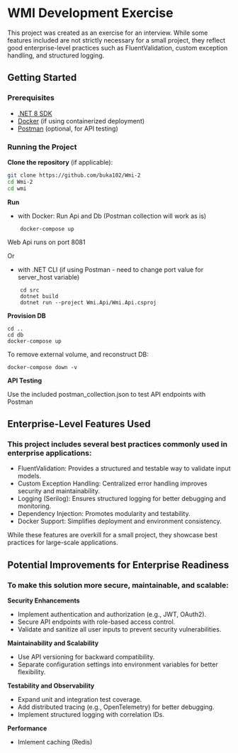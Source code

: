 # WMI Development Exercise

This project was created as an exercise for an interview. While some features included are not strictly necessary for a small project, they reflect good enterprise-level practices such as FluentValidation, custom exception handling, and structured logging.

## Getting Started

### Prerequisites

- [.NET 8 SDK](https://dotnet.microsoft.com/)
- [Docker](https://www.docker.com/) (if using containerized deployment)
- [Postman](https://www.postman.com/) (optional, for API testing)

### Running the Project

**Clone the repository** (if applicable):
   ```sh
   git clone https://github.com/buka102/Wmi-2
   cd Wmi-2
   cd wmi
   ```

**Run**
* with Docker: Run Api and Db (Postman collection will work as is)
```
    docker-compose up
```
Web Api runs on port 8081

Or

* with .NET CLI (if using Postman - need to change port value for server_host variable)
``` 
    cd src
    dotnet build
    dotnet run --project Wmi.Api/Wmi.Api.csproj
```
**Provision DB**
```
cd ..
cd db
docker-compose up
```

To remove external volume, and reconstruct DB:
```
docker-compose down -v 
```



**API Testing**

Use the included postman_collection.json to test API endpoints with Postman


## Enterprise-Level Features Used
### This project includes several best practices commonly used in enterprise applications:

* FluentValidation: Provides a structured and testable way to validate input models.
* Custom Exception Handling: Centralized error handling improves security and maintainability.
* Logging (Serilog): Ensures structured logging for better debugging and monitoring.
* Dependency Injection: Promotes modularity and testability.
* Docker Support: Simplifies deployment and environment consistency.

While these features are overkill for a small project, they showcase best practices for large-scale applications.

## Potential Improvements for Enterprise Readiness
### To make this solution more secure, maintainable, and scalable:

**Security Enhancements**

* Implement authentication and authorization (e.g., JWT, OAuth2).
* Secure API endpoints with role-based access control.
* Validate and sanitize all user inputs to prevent security vulnerabilities.

**Maintainability and Scalability**

* Use API versioning for backward compatibility.
* Separate configuration settings into environment variables for better flexibility.

**Testability and Observability**

* Expand unit and integration test coverage.
* Add distributed tracing (e.g., OpenTelemetry) for better debugging.
* Implement structured logging with correlation IDs.

**Performance**
* Imlement caching (Redis)


